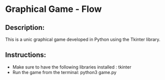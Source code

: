# Graphical Game - Flow

## Description:
This is a unic graphical game developed in Python using the Tkinter library.

## Instructions:
- Make sure to have the following libraries installed : tkinter
- Run the game from the terminal: python3 game.py
